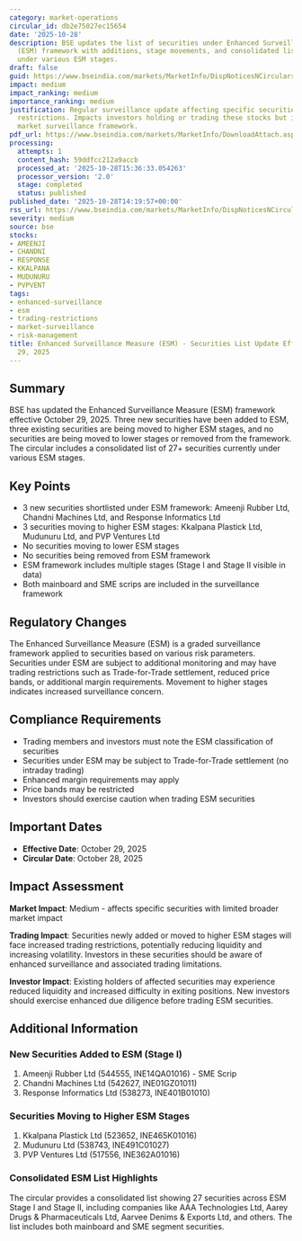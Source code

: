 ```yaml
---
category: market-operations
circular_id: db2e75027ec15654
date: '2025-10-28'
description: BSE updates the list of securities under Enhanced Surveillance Measure
  (ESM) framework with additions, stage movements, and consolidated list of all securities
  under various ESM stages.
draft: false
guid: https://www.bseindia.com/markets/MarketInfo/DispNoticesNCirculars.aspx?Noticeid={3AB87651-F780-44D3-8671-B7C292CE5C37}&noticeno=20251028-39&dt=10/28/2025&icount=39&totcount=52&flag=0
impact: medium
impact_ranking: medium
importance_ranking: medium
justification: Regular surveillance update affecting specific securities with trading
  restrictions. Impacts investors holding or trading these stocks but is part of routine
  market surveillance framework.
pdf_url: https://www.bseindia.com/markets/MarketInfo/DownloadAttach.aspx?id=20251028-39&attachedId=49fab28e-2bd2-4ed2-9038-7055e0a5f2b9
processing:
  attempts: 1
  content_hash: 59ddfcc212a9accb
  processed_at: '2025-10-28T15:36:33.054263'
  processor_version: '2.0'
  stage: completed
  status: published
published_date: '2025-10-28T14:19:57+00:00'
rss_url: https://www.bseindia.com/markets/MarketInfo/DispNoticesNCirculars.aspx?Noticeid={3AB87651-F780-44D3-8671-B7C292CE5C37}&noticeno=20251028-39&dt=10/28/2025&icount=39&totcount=52&flag=0
severity: medium
source: bse
stocks:
- AMEENJI
- CHANDNI
- RESPONSE
- KKALPANA
- MUDUNURU
- PVPVENT
tags:
- enhanced-surveillance
- esm
- trading-restrictions
- market-surveillance
- risk-management
title: Enhanced Surveillance Measure (ESM) - Securities List Update Effective October
  29, 2025
---
```


## Summary

BSE has updated the Enhanced Surveillance Measure (ESM) framework effective October 29, 2025. Three new securities have been added to ESM, three existing securities are being moved to higher ESM stages, and no securities are being moved to lower stages or removed from the framework. The circular includes a consolidated list of 27+ securities currently under various ESM stages.

## Key Points

- 3 new securities shortlisted under ESM framework: Ameenji Rubber Ltd, Chandni Machines Ltd, and Response Informatics Ltd
- 3 securities moving to higher ESM stages: Kkalpana Plastick Ltd, Mudunuru Ltd, and PVP Ventures Ltd
- No securities moving to lower ESM stages
- No securities being removed from ESM framework
- ESM framework includes multiple stages (Stage I and Stage II visible in data)
- Both mainboard and SME scrips are included in the surveillance framework

## Regulatory Changes

The Enhanced Surveillance Measure (ESM) is a graded surveillance framework applied to securities based on various risk parameters. Securities under ESM are subject to additional monitoring and may have trading restrictions such as Trade-for-Trade settlement, reduced price bands, or additional margin requirements. Movement to higher stages indicates increased surveillance concern.

## Compliance Requirements

- Trading members and investors must note the ESM classification of securities
- Securities under ESM may be subject to Trade-for-Trade settlement (no intraday trading)
- Enhanced margin requirements may apply
- Price bands may be restricted
- Investors should exercise caution when trading ESM securities

## Important Dates

- **Effective Date**: October 29, 2025
- **Circular Date**: October 28, 2025

## Impact Assessment

**Market Impact**: Medium - affects specific securities with limited broader market impact

**Trading Impact**: Securities newly added or moved to higher ESM stages will face increased trading restrictions, potentially reducing liquidity and increasing volatility. Investors in these securities should be aware of enhanced surveillance and associated trading limitations.

**Investor Impact**: Existing holders of affected securities may experience reduced liquidity and increased difficulty in exiting positions. New investors should exercise enhanced due diligence before trading ESM securities.

## Additional Information

### New Securities Added to ESM (Stage I)
1. Ameenji Rubber Ltd (544555, INE14QA01016) - SME Scrip
2. Chandni Machines Ltd (542627, INE01GZ01011)
3. Response Informatics Ltd (538273, INE401B01010)

### Securities Moving to Higher ESM Stages
1. Kkalpana Plastick Ltd (523652, INE465K01016)
2. Mudunuru Ltd (538743, INE491C01027)
3. PVP Ventures Ltd (517556, INE362A01016)

### Consolidated ESM List Highlights
The circular provides a consolidated list showing 27 securities across ESM Stage I and Stage II, including companies like AAA Technologies Ltd, Aarey Drugs & Pharmaceuticals Ltd, Aarvee Denims & Exports Ltd, and others. The list includes both mainboard and SME segment securities.